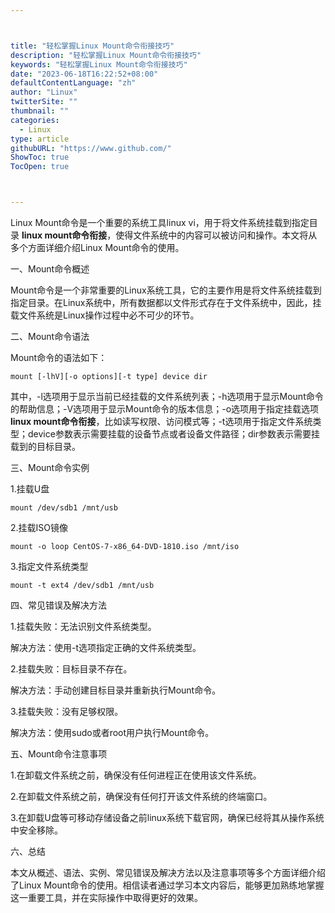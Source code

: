 ```yaml
---



title: "轻松掌握Linux Mount命令衔接技巧"
description: "轻松掌握Linux Mount命令衔接技巧"
keywords: "轻松掌握Linux Mount命令衔接技巧"
date: "2023-06-18T16:22:52+08:00"
defaultContentLanguage: "zh"
author: "Linux"
twitterSite: ""
thumbnail: ""
categories:
  - Linux
type: article
githubURL: "https://www.github.com/"
ShowToc: true
TocOpen: true



---
```


Linux Mount命令是一个重要的系统工具linux vi，用于将文件系统挂载到指定目录 **linux mount命令衔接**，使得文件系统中的内容可以被访问和操作。本文将从多个方面详细介绍Linux Mount命令的使用。

一、Mount命令概述

Mount命令是一个非常重要的Linux系统工具，它的主要作用是将文件系统挂载到指定目录。在Linux系统中，所有数据都以文件形式存在于文件系统中，因此，挂载文件系统是Linux操作过程中必不可少的环节。

二、Mount命令语法

Mount命令的语法如下：

```
mount [-lhV][-o options][-t type] device dir
```

其中，-l选项用于显示当前已经挂载的文件系统列表；-h选项用于显示Mount命令的帮助信息；-V选项用于显示Mount命令的版本信息；-o选项用于指定挂载选项 **linux mount命令衔接**，比如读写权限、访问模式等；-t选项用于指定文件系统类型；device参数表示需要挂载的设备节点或者设备文件路径；dir参数表示需要挂载到的目标目录。

三、Mount命令实例

1.挂载U盘

```
mount /dev/sdb1 /mnt/usb
```

2.挂载ISO镜像

```
mount -o loop CentOS-7-x86_64-DVD-1810.iso /mnt/iso
```

3.指定文件系统类型

```
mount -t ext4 /dev/sdb1 /mnt/usb
```

四、常见错误及解决方法

1.挂载失败：无法识别文件系统类型。

解决方法：使用-t选项指定正确的文件系统类型。

2.挂载失败：目标目录不存在。

解决方法：手动创建目标目录并重新执行Mount命令。

3.挂载失败：没有足够权限。

解决方法：使用sudo或者root用户执行Mount命令。

五、Mount命令注意事项

1.在卸载文件系统之前，确保没有任何进程正在使用该文件系统。

2.在卸载文件系统之前，确保没有任何打开该文件系统的终端窗口。

3.在卸载U盘等可移动存储设备之前linux系统下载官网，确保已经将其从操作系统中安全移除。

六、总结

本文从概述、语法、实例、常见错误及解决方法以及注意事项等多个方面详细介绍了Linux Mount命令的使用。相信读者通过学习本文内容后，能够更加熟练地掌握这一重要工具，并在实际操作中取得更好的效果。